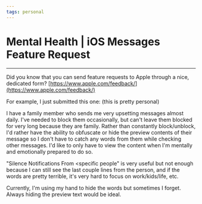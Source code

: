 ```yaml
---
tags: personal
---
```


# Mental Health | iOS Messages Feature Request
---
Did you know that you can send feature requests to Apple through a nice, dedicated form? [https://www.apple.com/feedback/](https://www.apple.com/feedback/)

For example, I just submitted this one: (this is pretty personal) 

I have a family member who sends me very upsetting messages almost daily. I've needed to block them occasionally, but can't leave them blocked for very long because they are family. Rather than constantly block/unblock, I'd rather have the ability to obfuscate or hide the preview contents of their message so I don't have to catch any words from them while checking other messages. I'd like to only have to view the content when I'm mentally and emotionally prepared to do so. 

"Silence Notifications From <specific people" is very useful but not enough because I can still see the last couple lines from the person, and if the words are pretty terrible, it's very hard to focus on work/kids/life, etc. 

Currently, I'm using my hand to hide the words but sometimes I forget. Always hiding the preview text would be ideal. 